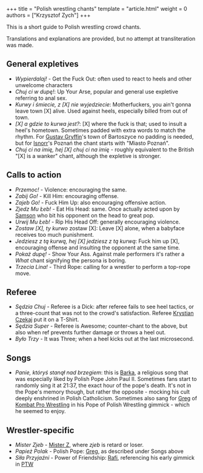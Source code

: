 +++
title = "Polish wrestling chants"
template = "article.html"
weight = 0
authors = ["Krzysztof Zych"]
+++

This is a short guide to Polish wrestling crowd chants.

<!-- more -->

Translations and explanations are provided, but no attempt at transliteration was made.

## General expletives

* _Wypierdalaj!_ - Get the Fuck Out: often used to react to heels and other unwelcome characters
* _Chuj ci w dupę!_: Up Your Arse, popular and general use expletive referring to anal sex.
* _Kurwy i śmiecie, z [X] nie wyjedziecie_: Motherfuckers, you ain't gonna leave town [X] alive. Used against heels, especially billed from out of town.
* _[X] a gdzie to kurwa jest?_: [X] where the fuck is that; used to insult a heel's hometown. Sometimes padded with extra words to match the rhythm. For [Gustav Gryffin](@/w/gustav-gryffin.md)'s town of Bartoszyce no padding is needed, but for [Isnorr](@/w/isnorr.md)'s Poznań the chant starts with "Miasto Poznań".
* _Chuj ci na imię, hej [X] chuj ci na imię_ - roughly equivalent to the British "[X] is a wanker" chant, although the expletive is stronger.

## Calls to action

* _Przemoc!_ - Violence: encouraging the same.
* _Zabij Go!_ - Kill Him: encouraging offense.
* _Zajeb Go!_ - Fuck Him Up: also encouraging offensive action.
* _Zjedz Mu Łeb!_ - Eat His Head: same. Once actually acted upon by [Samson](@/w/samson.md) who bit his opponent on the head to great pop.
* _Urwij Mu Łeb!_ - Rip His Head Off: generally encouraging violence.
* _Zostaw [X], ty kurwo_ zostaw [X]: Leave [X] alone, when a babyface receives too much punishment.
* _Jedziesz z tą kurwą, hej [X] jedziesz z tą kurwą_: Fuck him up [X], encouraging offense and insulting the opponent at the same time.
* _Pokaż dupę!_ - Show Your Ass. Against male performers it's rather a _What_ chant signifying the persona is boring.
* _Trzecia Lina!_ - Third Rope: calling for a wrestler to perform a top-rope move.

## Referee

* _Sędzia Chuj_ - Referee is a Dick: after referee fails to see heel tactics, or a three-count that was not to the crowd's satisfaction. Referee [Krystian Czekaj](@/w/krystian-czekaj.md) put it on a T-Shirt.
* _Sędzia Super_ - Referee is Awesome; counter-chant to the above, but also when ref prevents further damage or throws a heel out.
* _Było Trzy_ - It was Three; when a heel kicks out at the last microsecond.

## Songs

* _Panie, któryś stanął nad brzegiem_: this is [Barka](https://en.wikipedia.org/wiki/Lord,_You_Have_Come_to_the_Lakeshore), a religious song that was especially liked by Polish Pope John Paul II. Sometimes fans start to randomly sing it at 21:37, the exact hour of the pope's death. It's not in the Pope's memory though, but rather the opposite - mocking his cult deeply enshrined in Polish Catholicism.
  Sometimes also sang for [Greg](@/w/greg.md) of [Kombat Pro Wrestling](@/o/kpw.md) in his Pope of Polish Wrestling gimmick - which he seemed to enjoy.

## Wrestler-specific

* _Mister Zjeb_ - [Mister Z](@/w/mister-z.md), where _zjeb_ is retard or loser.
* _Papież Polak_ - Polish Pope: [Greg](@/w/greg.md), as described under Songs above
* _Siła Przyjaźni_ - Power of Friendship: [Rafi](@/w/rafi.md), referencing his early gimmick in [PTW](@/o/ptw.md)
